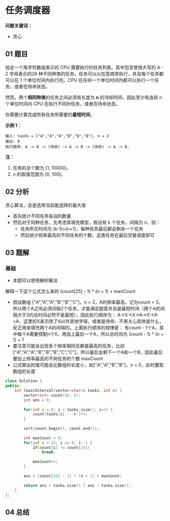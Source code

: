 # 任务调度器
**问题关键词：**

- 贪心

## 01 题目

给定一个用字符数组表示的 CPU 需要执行的任务列表。其中包含使用大写的 A - Z 字母表示的26 种不同种类的任务。任务可以以任意顺序执行，并且每个任务都可以在 1 个单位时间内执行完。CPU 在任何一个单位时间内都可以执行一个任务，或者在待命状态。

然而，两个**相同种类**的任务之间必须有长度为 **n** 的冷却时间，因此至少有连续 n 个单位时间内 CPU 在执行不同的任务，或者在待命状态。

你需要计算完成所有任务所需要的**最短时间**。

**示例 1：**

```
输入: tasks = ["A","A","A","B","B","B"], n = 2
输出: 8
执行顺序: A -> B -> (待命) -> A -> B -> (待命) -> A -> B.
```

**注：**

1. 任务的总个数为 [1, 10000]。
2. n 的取值范围为 [0, 100]。

## 02 分析

贪心算法，总是选择当前能选择的最大值

- 首先统计不同任务各自的数量
- 然后对于同种任务，先考虑其填充模型，假设有 k 个任务，间隔为 n，则：
  - 任务所花时间为 (k-1)×(n+1)，每种任务最后都会剩余一个任务
  - 然后统计频率最高的不同任务的个数，这类任务在最后交替调度即可

## 03 题解

### 基础

- 本题可以使用解析解法

解释一下这个公式怎么来的 (count[25] - 1) * (n + 1) + maxCount

- 假设数组 ["A","A","A","B","B","C"]，n = 2，A的频率最高，记为count = 3，所以两个A之间必须间隔2个任务，才能满足题意并且是最短时间（两个A的间隔大于2的总时间必然不是最短），因此执行顺序为： A->X->X->A->X->X->A，这里的X表示除了A以外其他字母，或者是待命，不用关心具体是什么，反正用来填充两个A的间隔的。上面执行顺序的规律是： 有count - 1个A，其中每个A需要搭配n个X，再加上最后一个A，所以总时间为 (count - 1) * (n + 1) + 1
- 要注意可能会出现多个频率相同且都是最高的任务，比如 ["A","A","A","B","B","B","C","C"]，所以最后会剩下一个A和一个B，因此最后要加上频率最高的不同任务的个数 maxCount
- 公式算出的值可能会比数组的长度小，如["A","A","B","B"]，n = 0，此时要取数组的长度

```c++
class Solution {
public:
    int leastInterval(vector<char>& tasks, int n) {
        vector<int> count(26, 0);
        int ans = 0;
        
        for(int i = 0; i < tasks.size(); i++) {
            count[tasks[i] - 'A']++;
        }
        
        sort(count.begin(), count.end());
        
        int maxCount = 0;
        for(int i = 25; i >= 0; i--) {
            if(count[i] != count[25])
                break;
            
            maxCount++;
        }
        
        ans = (count[25] - 1) * (n + 1) + maxCount;
        
        return ans > tasks.size() ? ans : tasks.size();
    }
};
```

## 04 总结

